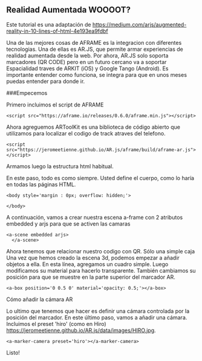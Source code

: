 ## Realidad Aumentada WOOOOT?

Este tutorial es una adaptación de 
https://medium.com/arjs/augmented-reality-in-10-lines-of-html-4e193ea9fdbf


Una de las mejores cosas de AFRAME es la  integracion con diferentes tecnologias.
Una de ellas es AR.JS, que permite armar experiencias de realidad aumentada desde la web.
Por ahora, AR.JS solo soporta marcadores (QR CODE) pero en un futuro cercano va a soportar Espacialidad traves de ARKIT (iOS) y Google Tango (Android).
Es importante entender como funciona, se integra para que en unos meses puedas entender para donde ir.

###Empecemos 

Primero incluimos el script de AFRAME 
```
<script src="https://aframe.io/releases/0.6.0/aframe.min.js"></script>
```

Ahora agreguemos ARToolKit es una biblioteca de código abierto que utilizamos para localizar el codigo de track atraves del telefono.
```
<script src="https://jeromeetienne.github.io/AR.js/aframe/build/aframe-ar.js"></script>
```


Armamos luego la estructura html habitual.

En este paso, todo es como siempre. Usted define el cuerpo, como lo haría en todas las páginas HTML.

```
<body style='margin : 0px; overflow: hidden;'>
  
</body>
```

A continuación, vamos a crear nuestra escena a-frame con 2 atributos embedded y arjs para que se activen las camaras

```
<a-scene embedded arjs>
  </a-scene>

```
Ahora tenemos que relacionar nuestro codigo con QR. Sólo una simple caja
Una vez que hemos creado la escena 3d, podemos empezar a añadir objetos a ella. 
En esta línea, agregamos un cuadro simple.  Luego modificamos su material para hacerlo transparente.  También cambiamos su posición para que se muestre en la parte superior del marcador AR.

```
<a-box position='0 0.5 0' material='opacity: 0.5;'></a-box>
```

Cómo añadir la cámara AR

Lo ultimo que tenemos que hacer es definir una cámara controlada por la posición del marcador.
En este último paso, vamos a añadir una cámara. 
Incluimos el preset 'hiro' (como en Hiro) https://jeromeetienne.github.io/AR.js/data/images/HIRO.jpg. 

```
<a-marker-camera preset='hiro'></a-marker-camera>
```

Listo! 

